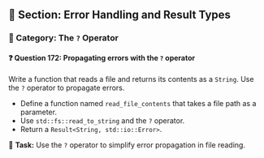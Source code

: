 ## 📘 Section: Error Handling and Result Types  
### 🔹 Category: The `?` Operator  
#### ❓ Question 172: Propagating errors with the `?` operator

Write a function that reads a file and returns its contents as a `String`. Use the `?` operator to propagate errors.

- Define a function named `read_file_contents` that takes a file path as a parameter.
- Use `std::fs::read_to_string` and the `?` operator.
- Return a `Result<String, std::io::Error>`.

🔧 **Task:** Use the `?` operator to simplify error propagation in file reading.
